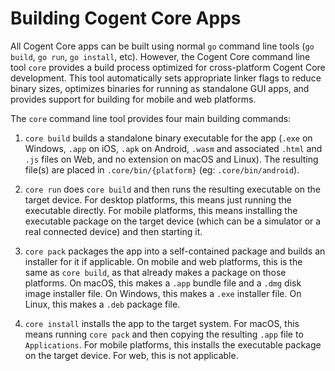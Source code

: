 # Building Cogent Core Apps

All Cogent Core apps can be built using normal `go` command line tools (`go build`, `go run`, `go install`, etc). However, the Cogent Core command line tool `core` provides a build process optimized for cross-platform Cogent Core development. This tool automatically sets appropriate linker flags to reduce binary sizes, optimizes binaries for running as standalone GUI apps, and provides support for building for mobile and web platforms.

The `core` command line tool provides four main building commands:

1. `core build` builds a standalone binary executable for the app (`.exe` on Windows, `.app` on iOS, `.apk` on Android, `.wasm` and associated `.html` and `.js` files on Web, and no extension on macOS and Linux). The resulting file(s) are placed in `.core/bin/{platform}` (eg: `.core/bin/android`).

2. `core run` does `core build` and then runs the resulting executable on the target device. For desktop platforms, this means just running the executable directly. For mobile platforms, this means installing the executable package on the target device (which can be a simulator or a real connected device) and then starting it.

3. `core pack` packages the app into a self-contained package and builds an installer for it if applicable. On mobile and web platforms, this is the same as `core build`, as that already makes a package on those platforms. On macOS, this makes a `.app` bundle file and a `.dmg` disk image installer file. On Windows, this makes a `.exe` installer file. On Linux, this makes a `.deb` package file.

4. `core install` installs the app to the target system. For macOS, this means running `core pack` and then copying the resulting `.app` file to `Applications`. For mobile platforms, this installs the executable package on the target device. For web, this is not applicable.